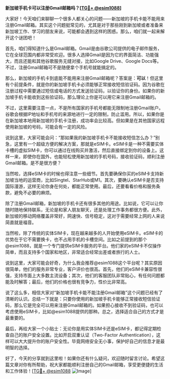**新加坡手机卡可以注册Gmail邮箱吗？[[TG💪+ @esim1088](https://t.me/s/esim1088)]**

大家好！今天咱们来聊聊一个很多人都关心的问题——新加坡的手机卡能不能用来注册Gmail邮箱。其实这个问题挺常见的，尤其是对于那些刚到新加坡或者准备来新加坡工作、学习的朋友来说，可能都会遇到这样的困惑。那么，咱们就一起来解开这个谜团吧！

首先，咱们得知道什么是Gmail邮箱。Gmail是由谷歌公司提供的电子邮件服务，它在全球范围内都非常受欢迎。很多人选择Gmail是因为它的界面简洁、功能强大，而且还能和其他谷歌服务无缝对接，比如Google Drive、Google Docs等。不过，注册Gmail邮箱可不是随便拿个手机号就能搞定的。

那么，新加坡的手机卡到底能不能用来注册Gmail邮箱呢？答案是：**可以**！但这里有个前提条件，就是你的新加坡手机卡必须能够正常接收短信验证码。因为谷歌在注册过程中需要通过短信或电话的方式发送验证码，以验证你的身份。如果你的新加坡手机卡能收到这些验证码，那么理论上你是可以用它来注册Gmail邮箱的。

不过，这里需要注意一点，不是所有国家的手机号都能无限制地注册Gmail账户。谷歌会根据IP地址和手机号的来源地进行一定的限制，防止滥用。所以，如果你是在新加坡本地用新加坡的手机卡注册，成功率会比较高。但如果是在其他国家远程使用新加坡的号码，可能会有一定的风险。

说到这里，大家可能会问：“那如果我的新加坡手机卡不能接收短信怎么办？”别急，这里有一个超级方便的解决方案，那就是eSIM卡。eSIM卡是一种不需要实体卡槽的虚拟SIM卡，你可以通过在线购买并激活，然后直接绑定到你的设备上。这样一来，即使你在国外，也能轻松使用新加坡的手机号码，接收验证码，顺利注册Gmail邮箱。是不是很方便？

当然啦，选择eSIM卡的时候也得注意一些细节。首先要确保你买的eSIM卡支持新加坡当地的运营商，比如Singtel、StarHub或M1。其次，要确认eSIM卡是否支持国际漫游，这样无论你身在何处，都能正常使用。最后，还要看看价格和服务条款，避免不必要的麻烦。

除了注册Gmail邮箱，新加坡的手机卡还有很多其他的用途。比如说，它可以让你随时随地保持联系，无论是和家人朋友聊天，还是处理工作事务都很方便。此外，新加坡的移动网络覆盖非常好，网速快、信号稳定，这对于需要经常上网的人来说简直就是福音。

当然啦，除了传统的实体SIM卡，现在越来越多的人开始使用eSIM卡。eSIM卡的优势在于它不需要换卡，也不占用手机的卡槽空间。比如之前提到的那个@esim1088，就是一个专门提供eSIM卡服务的平台。他们家的eSIM卡不仅操作简单，而且支持多个国家和地区，非常适合经常出差或者旅行的人士。

说到这里，大家可能会好奇，为什么我会推荐@esim1088这个平台呢？其实原因很简单，他们的服务非常专业，客户评价也很高。首先，他们的eSIM卡兼容性很强，支持市面上大多数主流设备；其次，他们的客服团队非常贴心，有任何问题都能及时解答；最后，他们的价格也很有竞争力，性价比非常高。

说了这么多，相信大家对“新加坡手机卡能不能注册Gmail邮箱”这个问题已经有了清晰的认识。总结一下就是：只要你使用的新加坡手机卡能够正常接收短信验证码，那么它是完全可以用来注册Gmail邮箱的。如果担心接收不到验证码，也可以考虑使用eSIM卡，比如@esim1088提供的那种。总之，选择适合自己的方式才是最重要的。

最后，再给大家一个小贴士：无论你是用实体SIM卡还是eSIM卡，都记得定期检查自己的账户安全设置。比如开启双重认证（Two-Factor Authentication），这样可以大大提升你的账户安全性。毕竟网络安全无小事，保护好自己的信息才是最明智的选择。

好了，今天的分享就到这里啦！如果你还有什么疑问，欢迎随时留言讨论。希望这篇文章对你有所帮助，祝大家都能顺利注册自己的Gmail邮箱，享受更便捷的生活和工作体验！[[TG💪+ @esim1088](https://t.me/s/esim1088) ![Image](https://i.postimg.cc/4NQfJmqS/Snipaste-2025-05-13-00-14-12.png)]